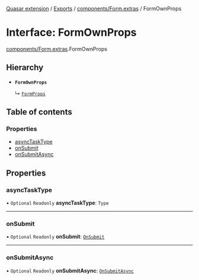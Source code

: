 [Quasar extension](../index.md) / [Exports](../modules.md) / [components/Form.extras](../modules/components_Form_extras.md) / FormOwnProps

# Interface: FormOwnProps

[components/Form.extras](../modules/components_Form_extras.md).FormOwnProps

## Hierarchy

- **`FormOwnProps`**

  ↳ [`FormProps`](components_Form_extras.FormProps.md)

## Table of contents

### Properties

- [asyncTaskType](components_Form_extras.FormOwnProps.md#asynctasktype)
- [onSubmit](components_Form_extras.FormOwnProps.md#onsubmit)
- [onSubmitAsync](components_Form_extras.FormOwnProps.md#onsubmitasync)

## Properties

### asyncTaskType

• `Optional` `Readonly` **asyncTaskType**: `Type`

___

### onSubmit

• `Optional` `Readonly` **onSubmit**: [`OnSubmit`](components_Form_extras.OnSubmit.md)

___

### onSubmitAsync

• `Optional` `Readonly` **onSubmitAsync**: [`OnSubmitAsync`](components_Form_extras.OnSubmitAsync.md)
